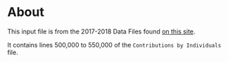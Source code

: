 # About
This input file is from the 2017-2018 Data Files found [on this site](http://classic.fec.gov/finance/disclosure/ftpdet.shtml). 

It contains lines 500,000 to 550,000 of the `Contributions by Individuals` file.
